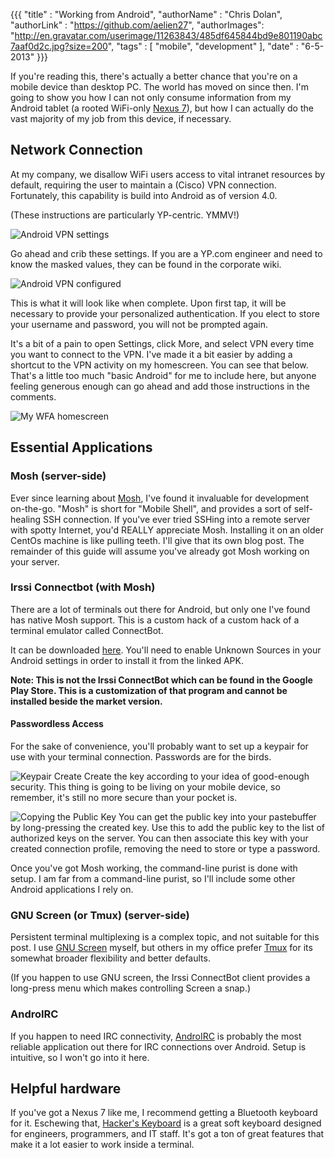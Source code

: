 {{{
	"title" : "Working from Android",
	"authorName" : "Chris Dolan",
	"authorLink" : "https://github.com/aelien27",
	"authorImages": "http://en.gravatar.com/userimage/11263843/485df645844bd9e801190abc7aaf0d2c.jpg?size=200",
	"tags" : [ "mobile", "development" ],
	"date" : "6-5-2013"
}}}

If you're reading this, there's actually a better chance that you're on a mobile device than desktop PC. The world has moved on since then. I'm going to show you how I can not only consume information from my Android tablet (a rooted WiFi-only [Nexus 7](http://www.google.com/nexus/7)), but how I can actually do the vast majority of my job from this device, if necessary.

## Network Connection
At my company, we disallow WiFi users access to vital intranet resources by default, requiring the user to maintain a (Cisco) VPN connection. Fortunately, this capability is build into Android as of version 4.0.

(These instructions are particularly YP-centric. YMMV!)

![Android VPN settings](/img/vpn_settings.png "VPN Settings")

Go ahead and crib these settings. If you are a YP.com engineer and need to know the masked values, they can be found in the corporate wiki.

![Android VPN configured](/img/vpn_main.png "VPN Configured")

This is what it will look like when complete. Upon first tap, it will be necessary to provide your personalized authentication. If you elect to store your username and password, you will not be prompted again.

It's a bit of a pain to open Settings, click More, and select VPN every time you want to connect to the VPN. I've made it a bit easier by adding a shortcut to the VPN activity on my homescreen. You can see that below. That's a little too much "basic Android" for me to include here, but anyone feeling generous enough can go ahead and add those instructions in the comments.

![My WFA homescreen](/img/homescreen_icons.png "My Work-From-Android homescreen")

## Essential Applications

### Mosh (server-side)
Ever since learning about [Mosh](http://mosh.mit.edu/), I've found it invaluable for development on-the-go. "Mosh" is short for "Mobile Shell", and provides a sort of self-healing SSH connection. If you've ever tried SSHing into a remote server with spotty Internet, you'd REALLY appreciate Mosh. Installing it on an older CentOs machine is like pulling teeth. I'll give that its own blog post. The remainder of this guide will assume you've already got Mosh working on your server.

### Irssi Connectbot (with Mosh)
There are a lot of terminals out there for Android, but only one I've found has native Mosh support. This is a custom hack of a custom hack of a terminal emulator called ConnectBot.

It can be downloaded [here](http://dan.drown.org/android/mosh/). You'll need to enable Unknown Sources in your Android settings in order to install it from the linked APK.

**Note: This is not the Irssi ConnectBot which can be found in the Google Play Store. This is a customization of that program and cannot be installed beside the market version.**

#### Passwordless Access

For the sake of convenience, you'll probably want to set up a keypair for use with your terminal connection. Passwords are for the birds.

![Keypair Create](/img/keypair_create.png "Creating a keypair")
Create the key according to your idea of good-enough security. This thing is going to be living on your mobile device, so remember, it's still no more secure than your pocket is.

![Copying the Public Key](/img/pubkey_copy.png "Copying the public key")
You can get the public key into your pastebuffer by long-pressing the created key. Use this to add the public key to the list of authorized keys on the server. You can then associate this key with your created connection profile, removing the need to store or type a password.

Once you've got Mosh working, the command-line purist is done with setup. I am far from a command-line purist, so I'll include some other Android applications I rely on.

### GNU Screen (or Tmux) (server-side)
Persistent terminal multiplexing is a complex topic, and not suitable for this post. I use [GNU Screen](http://www.gnu.org/software/screen/) myself, but others in my office prefer [Tmux](http://tmux.sourceforge.net/) for its somewhat broader flexibility and better defaults.

(If you happen to use GNU screen, the Irssi ConnectBot client provides a long-press menu which makes controlling Screen a snap.)

### AndroIRC
If you happen to need IRC connectivity, [AndroIRC](https://play.google.com/store/apps/details?id=com.androirc&hl=en) is probably the most reliable application out there for IRC connections over Android. Setup is intuitive, so I won't go into it here.

## Helpful hardware
If you've got a Nexus 7 like me, I recommend getting a Bluetooth keyboard for it. Eschewing that, [Hacker's Keyboard](https://play.google.com/store/apps/details?id=org.pocketworkstation.pckeyboard&hl=en) is a great soft keyboard designed for engineers, programmers, and IT staff. It's got a ton of great features that make it a lot easier to work inside a terminal.

